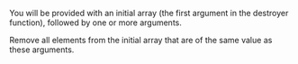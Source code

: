 You will be provided with an initial array (the first argument in the destroyer function), followed by one or more arguments. 

Remove all elements from the initial array that are of the same value as these arguments.